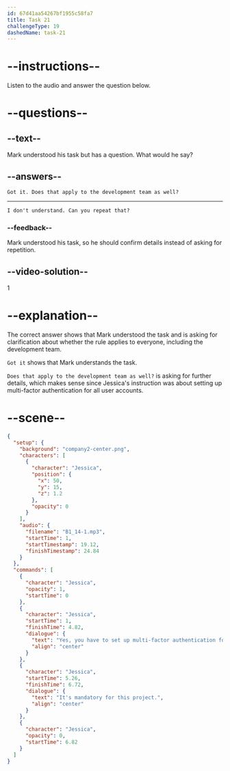 ```yaml
---
id: 67d41aa54267bf1955c58fa7
title: Task 21
challengeType: 19
dashedName: task-21
---
```


<!-- (audio) Jessica: Yes, you have to set up multi-factor authentication for all user accounts. It's mandatory for this project. -->

<!-- SPEAKING -->

# --instructions--

Listen to the audio and answer the question below.

# --questions--

## --text--

Mark understood his task but has a question. What would he say?

## --answers--

`Got it. Does that apply to the development team as well?`

---

`I don't understand. Can you repeat that?`

### --feedback--

Mark understood his task, so he should confirm details instead of asking for repetition.

## --video-solution--

1

# --explanation--

The correct answer shows that Mark understood the task and is asking for clarification about whether the rule applies to everyone, including the development team.

`Got it` shows that Mark understands the task.

`Does that apply to the development team as well?` is asking for further details, which makes sense since Jessica's instruction was about setting up multi-factor authentication for all user accounts.

# --scene--

```json
{
  "setup": {
    "background": "company2-center.png",
    "characters": [
      {
        "character": "Jessica",
        "position": {
          "x": 50,
          "y": 15,
          "z": 1.2
        },
        "opacity": 0
      }
    ],
    "audio": {
      "filename": "B1_14-1.mp3",
      "startTime": 1,
      "startTimestamp": 19.12,
      "finishTimestamp": 24.84
    }
  },
  "commands": [
    {
      "character": "Jessica",
      "opacity": 1,
      "startTime": 0
    },
    {
      "character": "Jessica",
      "startTime": 1,
      "finishTime": 4.82,
      "dialogue": {
        "text": "Yes, you have to set up multi-factor authentication for all user accounts.",
        "align": "center"
      }
    },
    {
      "character": "Jessica",
      "startTime": 5.26,
      "finishTime": 6.72,
      "dialogue": {
        "text": "It's mandatory for this project.",
        "align": "center"
      }
    },
    {
      "character": "Jessica",
      "opacity": 0,
      "startTime": 6.82
    }
  ]
}
```

